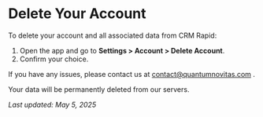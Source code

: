# Delete Your Account

To delete your account and all associated data from CRM Rapid:

1. Open the app and go to **Settings > Account > Delete Account**.
2. Confirm your choice.

If you have any issues, please contact us at contact@quantumnovitas.com .

Your data will be permanently deleted from our servers.

_Last updated: May 5, 2025_
